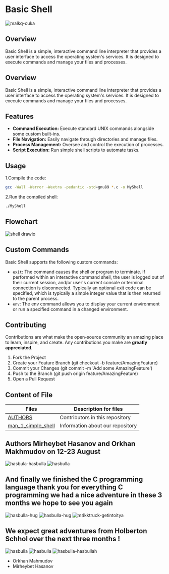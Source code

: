 # Basic Shell
![malkq-cuka](https://github.com/user-attachments/assets/a39f09a9-94c9-4527-b873-442c94155607)

## Overview
Basic Shell is a simple, interactive command line interpreter that provides a user interface to access the operating system's services. It is designed to execute commands and manage your files and processes.

## Overview
Basic Shell is a simple, interactive command line interpreter that provides a user interface to access the operating system's services. It is designed to execute commands and manage your files and processes.

## Features
- **Command Execution:** Execute standard UNIX commands alongside some custom built-ins.
- **File Navigation:** Easily navigate through directories and manage files.
- **Process Management:** Oversee and control the execution of processes.
- **Script Execution:** Run simple shell scripts to automate tasks.

## Usage

1.Compile the code:
```bash
gcc -Wall -Werror -Wextra -pedantic -std=gnu89 *.c -o MyShell
```

2.Run the compiled shell:
```bash
./MyShell
```
## Flowchart

![shell drawio](https://github.com/user-attachments/assets/b8acdf0c-82e2-4047-a756-b40d71c00665)

 

## Custom Commands

Basic Shell supports the following custom commands:

- `exit`: The command causes the shell or program to terminate. If performed within an interactive command shell, the user is logged out of their current session, and/or user's current console or terminal connection is disconnected. Typically an optional exit code can be specified, which is typically a simple integer value that is then returned to the parent process.
- `env`: The env command allows you to display your current environment or run a specified command in a changed environment.

## Contributing

Contributions are what make the open-source community an amazing place to learn, inspire, and create. Any contributions you make are **greatly appreciated**.

1. Fork the Project
1. Create your Feature Branch (git checkout -b feature/AmazingFeature)
1. Commit your Changes (git commit -m 'Add some AmazingFeature')
1. Push to the Branch (git push origin feature/AmazingFeature)
1. Open a Pull Request

## Content of File

|  Files         | Description for files                             |
|----------------|---------------------------------------------------|
| [AUTHORS](https://github.om/Orkhanibrahim357/holbertonschool-simple_shell/blob/main/AUTHORS)           | Contributors in this repository                                 |
| [man_1_simple_shell](https://github.com/Mirheybet/holbertonschool-simple_shell/blob/main/man_1_simple_shell)           | Information about our repository                          |
##  Authors Mirheybet Hasanov and Orkhan Makhmudov on 12-23 August

![hasbula-hasbulla](https://github.com/user-attachments/assets/cad16387-5f75-4b6b-80d6-1c3afb5025b8)
![hasbulla](https://github.com/user-attachments/assets/ea3d171e-7669-4acf-a5d7-843485e53199)


## And finally we finished the C programming language thank you for everything C programming we had a nice adventure in these 3 months we hope to see you again
![hasbulla-hug](https://github.com/user-attachments/assets/b6afc5f9-5a91-4895-9f1b-56bd74a7038c)
![hasbulla-hug](https://github.com/user-attachments/assets/c885dc56-7892-4bae-879e-f6f59fe2d9f4)
![m4kktruck-getintoitya](https://github.com/user-attachments/assets/c9aa4b69-01ab-47ac-bc64-33545e436d64)


## We expect great adventures from Holberton Schhol over the next three months !

![hasbulla](https://github.com/user-attachments/assets/f8e39f4e-62ee-42eb-9cd7-58f051f83d20) ![hasbulla](https://github.com/user-attachments/assets/36b4ff4e-b0e4-4548-9305-f787c573ab3a) ![hasbulla-hasbullah](https://github.com/user-attachments/assets/04d33071-303f-41e3-97e1-82d173fbc4b0)



- Orkhan Mahmudov
- Mirheybet Hasanov
